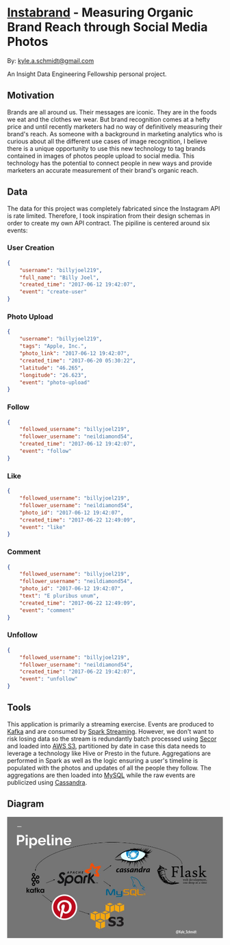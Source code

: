 # [Instabrand](http://instabrand.tech) - Measuring Organic Brand Reach through Social Media Photos
By: <kyle.a.schmidt@gmail.com>

An Insight Data Engineering Fellowship personal project.


## Motivation
Brands are all around us. Their messages are iconic. They are in the foods we eat and the clothes we wear.
But brand recognition comes at a hefty price and until recently marketers had no way of definitively measuring their brand's reach.
As someone with a background in marketing analytics who is curious about all the different use cases of image recognition, I believe there is a unique opportunity to use this new technology to tag brands contained in images of photos people upload to social media.
This technology has the potential to connect people in new ways and provide marketers an accurate measurement of their brand's organic reach.


## Data
The data for this project was completely fabricated since the Instagram API is rate limited.
Therefore, I took inspiration from their design schemas in order to create my own API contract.
The pipiline is centered around six events:


### User Creation
```json
{
    "username": "billyjoel219",
    "full_name": "Billy Joel",
    "created_time": "2017-06-12 19:42:07",
    "event": "create-user"
}
```

### Photo Upload
```json
{
    "username": "billyjoel219",
    "tags": "Apple, Inc.",
    "photo_link": "2017-06-12 19:42:07",
    "created_time": "2017-06-20 05:30:22",
    "latitude": "46.265",
    "longitude": "26.623",
    "event": "photo-upload"
}
```

### Follow
```json
{
    "followed_username": "billyjoel219",
    "follower_username": "neildiamond54",
    "created_time": "2017-06-12 19:42:07",
    "event": "follow"
}
```

### Like
```json
{
    "followed_username": "billyjoel219",
    "follower_username": "neildiamond54",
    "photo_id": "2017-06-12 19:42:07",
    "created_time": "2017-06-22 12:49:09",
    "event": "like"
}
```

### Comment
```json
{
    "followed_username": "billyjoel219",
    "follower_username": "neildiamond54",
    "photo_id": "2017-06-12 19:42:07",
    "text": "E pluribus unum",
    "created_time": "2017-06-22 12:49:09",
    "event": "comment"
}
```

### Unfollow
```json
{
    "followed_username": "billyjoel219",
    "follower_username": "neildiamond54",
    "created_time": "2017-06-22 19:42:07",
    "event": "unfollow"
}
```

## Tools
This application is primarily a streaming exercise.
Events are produced to [Kafka](https://kafka.apache.org/) and are consumed by [Spark Streaming](https://spark.apache.org/streaming/). However, we don't want to risk losing data so the stream is redundantly batch processed using [Secor](https://github.com/pinterest/secor) and loaded into [AWS S3](https://aws.amazon.com/s3/), partitioned by date in case this data needs to leverage a technology like Hive or Presto in the future.
Aggregations are performed in Spark as well as the logic ensuring a user's timeline is populated with the photos and updates of all the people they follow.
The aggregations are then loaded into [MySQL](https://www.mysql.com/) while the raw events are publicized using [Cassandra](http://cassandra.apache.org/).

## Diagram
![Process Diagram](./Process_Diagram.jpg)
